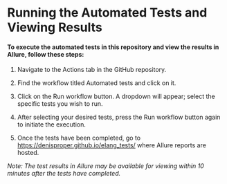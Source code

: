 # Running the Automated Tests and Viewing Results
#### To execute the automated tests in this repository and view the results in Allure, follow these steps:

1. Navigate to the Actions tab in the GitHub repository.

2. Find the workflow titled Automated tests and click on it.

3. Click on the Run workflow button. A dropdown will appear; select the specific tests you wish to run.

4. After selecting your desired tests, press the Run workflow button again to initiate the execution.

5. Once the tests have been completed, go to https://denisproper.github.io/elang_tests/ where Allure reports are hosted.

_Note: The test results in Allure may be available for viewing within 10 minutes after the tests have completed._